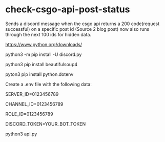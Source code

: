 # check-csgo-api-post-status
Sends a discord message when the csgo api returns a 200 code(request successful) on a specific post id (Source 2 blog post)
now also runs through the next 100 ids for hidden data.

https://www.python.org/downloads/

python3 -m pip install -U discord.py

python3 pip install beautifulsoup4

pyton3 pip install python.dotenv

Create a .env file with the following data:

SERVER_ID=0123456789

CHANNEL_ID=0123456789

ROLE_ID=0123456789

DISCORD_TOKEN=YOUR_BOT_TOKEN

python3 api.py
